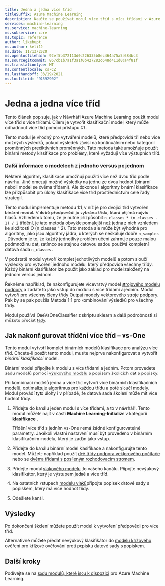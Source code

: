 ```yaml
---
title: Jedna a jedna více tříd
titleSuffix: Azure Machine Learning
description: Naučte se používat modul více tříd s více třídami v Azure Machine Learning k vytvoření modelu klasifikace s více třídami ze sady binárních modelů klasifikace.
services: machine-learning
ms.service: machine-learning
ms.subservice: core
ms.topic: reference
author: likebupt
ms.author: keli19
ms.date: 11/13/2020
ms.openlocfilehash: 92ef5b372113d0d226335b8ec464a75a5a684bc3
ms.sourcegitcommit: 867cb1b7a1f3a1f0b427282c648d411d0ca4f81f
ms.translationtype: MT
ms.contentlocale: cs-CZ
ms.lasthandoff: 03/19/2021
ms.locfileid: "94592902"
---
```

# <a name="one-vs-one-multiclass"></a>Jedna a jedna více tříd

Tento článek popisuje, jak v Návrháři Azure Machine Learning použít modul více tříd s více třídami. Cílem je vytvořit klasifikační model, který může odhadnout více tříd pomocí přístupu *1:1* .

Tento modul je vhodný pro vytváření modelů, které předpovídá tři nebo více možných výsledků, pokud výsledek závisí na kontinuálním nebo kategorií proměnných prediktivních proměnných. Tato metoda také umožňuje použít binární metody klasifikace pro problémy, které vyžadují více výstupních tříd.

### <a name="more-about-one-versus-one-models"></a>Další informace o modelech z jednoho versus po jednom

Některé algoritmy klasifikace umožňují použití více než dvou tříd podle návrhu. Jiné omezují možné výsledky na jednu ze dvou hodnot (binární neboli model se dvěma třídami). Ale dokonce i algoritmy binární klasifikace lze přizpůsobit pro úlohy klasifikace více tříd prostřednictvím celé řady strategií. 

Tento modul implementuje metodu 1:1, v níž je pro dvojici tříd vytvořen binární model. V době předpovědi je vybrána třída, která přijímá nejvíc hlasů. Vzhledem k tomu, že je nutné přizpůsobit `n_classes * (n_classes - 1) / 2` třídění, je tato metoda obvykle pomalejší než jedna z nich vzhledem ke složitosti O (n_classes ^ 2). Tato metoda ale může být výhodná pro algoritmy, jako jsou algoritmy jádra, u kterých se neškáluje dobře `n_samples` . Důvodem je to, že každý jednotlivý problém učení zahrnuje pouze malou podmnožinu dat, zatímco se stejnou datovou sadou používá kompletní datová sada `n_classes` .

V podstatě modul vytvoří komplet jednotlivých modelů a potom sloučí výsledky pro vytvoření jednoho modelu, který předpovídá všechny třídy. Každý binární klasifikátor lze použít jako základ pro model založený na jednom versus jednom.  

Řekněme například, že nakonfigurujete vícevrstvý model [strojového modelu podpory](two-class-support-vector-machine.md) a zadáte to jako vstup do modulu s více třídami a jedním. Modul vytvoří pro všechny členy třídy Output modely vektorového stroje podpory. Pak by se pak použila Metoda 1:1 pro kombinování výsledků pro všechny třídy.  

Modul používá OneVsOneClassifier z skriptu sklearn a další podrobnosti si můžete přečíst [tady](https://scikit-learn.org/stable/modules/generated/sklearn.multiclass.OneVsOneClassifier.html).

## <a name="how-to-configure-the-one-vs-one-multiclass-classifier"></a>Jak nakonfigurovat třídění více tříd – vs-One  

Tento modul vytvoří komplet binárních modelů klasifikace pro analýzu více tříd. Chcete-li použít tento modul, musíte nejprve nakonfigurovat a vytvořit *binární klasifikační* model. 

Binární model připojíte k modulu s více třídami a jedním. Potom provedete sadu modelů pomocí [výukového modelu](train-model.md) s popisem školicích dat s popisky.

Při kombinaci modelů jedna a více tříd vytvoří více binárních klasifikačních modelů, optimalizuje algoritmus pro každou třídu a poté sloučí modely. Modul provádí tyto úlohy i v případě, že datová sada školení může mít více hodnot třídy.

1. Přidejte do kanálu jeden modul s více třídami, a to v návrháři. Tento modul můžete najít v části **Machine Learning-Initialize** v kategorii **klasifikace** .

   Třídění více tříd s jedním vs-One nemá žádné konfigurovatelné parametry. Jakékoli vlastní nastavení musí být provedeno v binárním klasifikačním modelu, který je zadán jako vstup.

2. Přidejte do kanálu binární model klasifikace a nakonfigurujte tento model. Můžete například použít [dvě třídy podpora vektorového počítače](two-class-support-vector-machine.md) nebo se [dvěma třídami s posíleným rozhodovacím stromem](two-class-boosted-decision-tree.md).

3. Přidejte modul [vlakového modelu](train-model.md) do vašeho kanálu. Připojte nevýukový klasifikátor, který je výstupem jedné a více tříd.

4. Na ostatních vstupech [modelu vlaků](train-model.md)připojte popisek datové sady s popiskem, který má více hodnot třídy.

5. Odešlete kanál.

## <a name="results"></a>Výsledky

Po dokončení školení můžete použít model k vytvoření předpovědi pro více tříd.

Alternativně můžete předat nevýukový klasifikátor do [modelu křížového](cross-validate-model.md) ověření pro křížové ověřování proti popisku datové sady s popiskem.


## <a name="next-steps"></a>Další kroky

Podívejte se na [sadu modulů, které jsou k dispozici](module-reference.md) pro Azure Machine Learning. 
